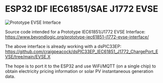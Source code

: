 # ESP32 IDF IEC61851/SAE J1772 EVSE

![Prototype EVSE Interface](https://www.beyondlogic.org/wp-content/uploads/2022/01/IEC61851-J1772-EVSE-PCB.png)

Source code intended for a Prototype IEC61851/J1772 EVSE Interface:<BR>
https://www.beyondlogic.org/prototype-iec61851-j1772-evse-interface/

The above interface is already working with a dsPIC33EP:<BR>
https://github.com/craigpeacock/dsPIC33EP_IEC61851_J1772_ChargePort_EVSE/tree/main/EVSE.X

The hope is to port it to the ESP32 and use WiFi/MQTT (on a single chip) to obtain electricity pricing information or solar PV instantaneous generation data.
